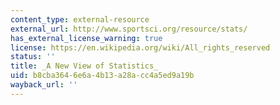 ```yaml
---
content_type: external-resource
external_url: http://www.sportsci.org/resource/stats/
has_external_license_warning: true
license: https://en.wikipedia.org/wiki/All_rights_reserved
status: ''
title: _A New View of Statistics_
uid: b8cba364-6e6a-4b13-a28a-cc4a5ed9a19b
wayback_url: ''
---
```

